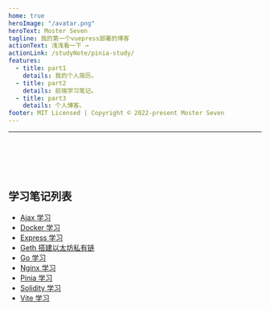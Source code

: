 ```yaml
---
home: true
heroImage: "/avatar.png"
heroText: Moster Seven
tagline: 我的第一个vuepress部署的博客
actionText: 浅浅看一下 →
actionLink: /studyNote/pinia-study/
features:
  - title: part1
    details: 我的个人简历。
  - title: part2
    details: 前端学习笔记。
  - title: part3
    details: 个人博客。
footer: MIT Licensed | Copyright © 2022-present Moster Seven
---
```


---

<br/>
<br/>
<br/>
<br/>

## 学习笔记列表

- [Ajax 学习](https://gitee.com/mosterseven/study-notes-only/blob/master/Ajax.md)
- [Docker 学习](/studyNote/docker_study.md)
- [Express 学习](/studyNote/express_study.md)
- [Geth 搭建以太坊私有链](/studyNote/geth_eth_study.md)
- [Go 学习](/studyNote/go_study.md)
- [Nginx 学习](/studyNote/nginx_study.md)
- [Pinia 学习](/studyNote/pinia_study.md)
- [Solidity 学习](/studyNote/solidity_study.md)
- [Vite 学习](/studyNote/vite_study.md)
